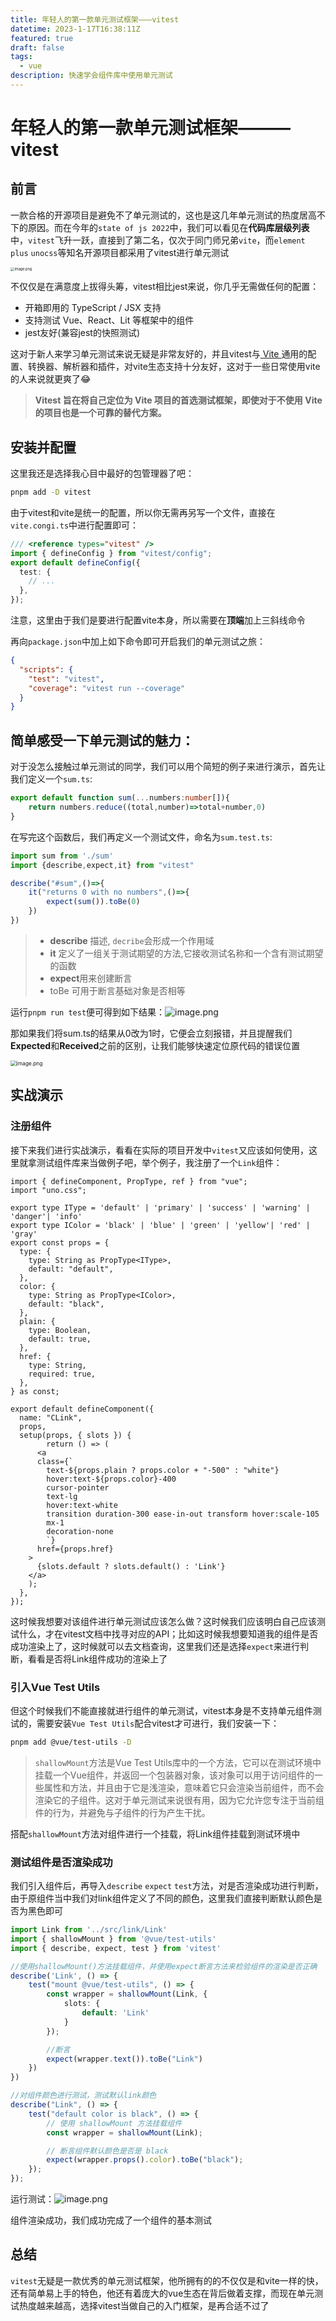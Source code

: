 ```yaml
---
title: 年轻人的第一款单元测试框架———vitest
datetime: 2023-1-17T16:38:11Z
featured: true
draft: false
tags:
  - vue
description: 快速学会组件库中使用单元测试
---
```

# 年轻人的第一款单元测试框架———vitest

## 前言

一款合格的开源项目是避免不了单元测试的，这也是这几年单元测试的热度居高不下的原因。而在今年的`state of js 2022`中，我们可以看见在**代码库层级列表**中，`vitest`飞升一跃，直接到了第二名，仅次于同门师兄弟`vite`，而`element plus` `unocss`等知名开源项目都采用了vitest进行单元测试

 <img src="https://pic3.58cdn.com.cn/nowater/webim/big/n_v2945c07bf50584aa99e1eae40e9e87b34.png" alt="image.png" style="zoom:40%;" />

不仅仅是在满意度上拔得头筹，vitest相比jest来说，你几乎无需做任何的配置：

- 开箱即用的 TypeScript / JSX 支持
- 支持测试 Vue、React、Lit 等框架中的组件
- jest友好(兼容jest的快照测试)

这对于新人来学习单元测试来说无疑是非常友好的，并且vitest与[ Vite ](https://cn.vitejs.dev/)通用的配置、转换器、解析器和插件，对vite生态支持十分友好，这对于一些日常使用vite的人来说就更爽了😂

> **Vitest 旨在将自己定位为 Vite 项目的首选测试框架，即使对于不使用 Vite 的项目也是一个可靠的替代方案。**

## 安装并配置

这里我还是选择我心目中最好的包管理器了吧：

```bash
pnpm add -D vitest
```

由于vitest和vite是统一的配置，所以你无需再另写一个文件，直接在`vite.congi.ts`中进行配置即可：

```ts
/// <reference types="vitest" />
import { defineConfig } from "vitest/config";
export default defineConfig({
  test: {
    // ...
  },
});

```

注意，这里由于我们是要进行配置vite本身，所以需要在**顶端**加上三斜线命令

再向`package.json`中加上如下命令即可开启我们的单元测试之旅：

```json
{
  "scripts": {
    "test": "vitest",
    "coverage": "vitest run --coverage"
  }
}
```

## 简单感受一下单元测试的魅力：

对于没怎么接触过单元测试的同学，我们可以用个简短的例子来进行演示，首先让我们定义一个`sum.ts`:

```ts
export default function sum(...numbers:number[]){
    return numbers.reduce((total,number)=>total+number,0)
}
```

在写完这个函数后，我们再定义一个测试文件，命名为`sum.test.ts`:

```ts
import sum from './sum'
import {describe,expect,it} from "vitest"

describe("#sum",()=>{
    it("returns 0 with no numbers",()=>{
        expect(sum()).toBe(0)
    })
})
```

> - **describe** 描述, `decribe`会形成一个作用域
> - **it** 定义了一组关于测试期望的方法,它接收测试名称和一个含有测试期望的函数
> - **expect**用来创建断言
> - toBe 可用于断言基础对象是否相等

运行`pnpm run test`便可得到如下结果：![image.png](https://pic1.58cdn.com.cn/nowater/webim/big/n_v28bd5eedf9a42479fbad7b0bcab7f0f69.png)

那如果我们将sum.ts的结果从0改为1时，它便会立刻报错，并且提醒我们**Expected**和**Received**之前的区别，让我们能够快速定位原代码的错误位置

 <img src="https://pic4.58cdn.com.cn/nowater/webim/big/n_v2a625d4100598417598e2ad9db9223a56.png" alt="image.png" style="zoom:60%;" />

## 实战演示

### 注册组件

接下来我们进行实战演示，看看在实际的项目开发中`vitest`又应该如何使用，这里就拿测试组件库来当做例子吧，举个例子，我注册了一个`Link`组件：

```tsx
import { defineComponent, PropType, ref } from "vue";
import "uno.css";

export type IType = 'default' | 'primary' | 'success' | 'warning' | 'danger'| 'info'
export type IColor = 'black' | 'blue' | 'green' | 'yellow'| 'red' | 'gray'
export const props = {
  type: {
    type: String as PropType<IType>,
    default: "default",
  },
  color: {
    type: String as PropType<IColor>,
    default: "black",
  },
  plain: {
    type: Boolean,
    default: true,
  },
  href: {
    type: String,
    required: true,
  },
} as const;

export default defineComponent({
  name: "CLink",
  props,
  setup(props, { slots }) {
        return () => (
      <a
      class={`
        text-${props.plain ? props.color + "-500" : "white"}
        hover:text-${props.color}-400
        cursor-pointer
        text-lg
        hover:text-white
        transition duration-300 ease-in-out transform hover:scale-105
        mx-1
        decoration-none
        `}
      href={props.href}      
    >
      {slots.default ? slots.default() : 'Link'}
    </a>
    );    
  },
});
```

这时候我想要对该组件进行单元测试应该怎么做？这时候我们应该明白自己应该测试什么，才在vitest文档中找寻对应的API；比如这时候我想要知道我的组件是否成功渲染上了，这时候就可以去文档查询，这里我们还是选择`expect`来进行判断，看看是否将Link组件成功的渲染上了

### 引入Vue Test Utils

但这个时候我们不能直接就进行组件的单元测试，vitest本身是不支持单元组件测试的，需要安装`Vue Test Utils`配合vitest才可进行，我们安装一下：

```bash
pnpm add @vue/test-utils -D
```

>`shallowMount`方法是Vue Test Utils库中的一个方法，它可以在测试环境中挂载一个Vue组件，并返回一个包装器对象，该对象可以用于访问组件的一些属性和方法，并且由于它是浅渲染，意味着它只会渲染当前组件，而不会渲染它的子组件。这对于单元测试来说很有用，因为它允许您专注于当前组件的行为，并避免与子组件的行为产生干扰。

搭配`shallowMount`方法对组件进行一个挂载，将Link组件挂载到测试环境中

### 测试组件是否渲染成功

我们引入组件后，再导入`describe` `expect` `test`方法，对是否渲染成功进行判断，由于原组件当中我们对link组件定义了不同的颜色，这里我们直接判断默认颜色是否为黑色即可

```ts
import Link from '../src/link/Link'
import { shallowMount } from '@vue/test-utils'
import { describe, expect, test } from 'vitest'

//使用shallowMount()方法挂载组件，并使用expect断言方法来检验组件的渲染是否正确
describe('Link', () => {
    test("mount @vue/test-utils", () => {
        const wrapper = shallowMount(Link, {
            slots: {
                default: 'Link'
            }
        });

        //断言
        expect(wrapper.text()).toBe("Link")
    })
})

//对组件颜色进行测试，测试默认link颜色
describe("Link", () => {
    test("default color is black", () => {
        // 使用 shallowMount 方法挂载组件
        const wrapper = shallowMount(Link);

        // 断言组件默认颜色是否是 black
        expect(wrapper.props().color).toBe("black");
    });
});
```

运行测试：![image.png](https://pic1.58cdn.com.cn/nowater/webim/big/n_v26ddf54b402fd419a9ac501aa2cc8957d.png)

组件渲染成功，我们成功完成了一个组件的基本测试

## 总结

`vitest`无疑是一款优秀的单元测试框架，他所拥有的的不仅仅是和vite一样的快，还有简单易上手的特色，他还有着庞大的vue生态在背后做着支撑，而现在单元测试热度越来越高，选择vitest当做自己的入门框架，是再合适不过了

